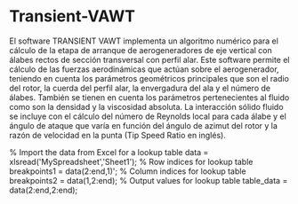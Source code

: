 # Transient-VAWT
El software TRANSIENT VAWT implementa un algoritmo numérico para el cálculo de la etapa de arranque de aerogeneradores de eje vertical con álabes rectos de sección transversal con perfil alar. Este software permite el cálculo de las fuerzas aerodinámicas que actúan sobre el aerogenerador, teniendo en cuenta los parámetros geométricos principales que son el radio del rotor, la cuerda del perfil alar, la envergadura del ala y el número de álabes. También se tienen en cuenta los parámetros pertenecientes al fluido como son la densidad y la viscosidad absoluta. La interacción sólido fluido se incluye con el cálculo del número de Reynolds local para cada álabe y el ángulo de ataque que varía en función del ángulo de azimut del rotor y la razón de velocidad en la punta (Tip Speed Ratio en inglés).

% Import the data from Excel for a lookup table
data = xlsread('MySpreadsheet','Sheet1');
% Row indices for lookup table
breakpoints1 = data(2:end,1)';
% Column indices for lookup table
breakpoints2 = data(1,2:end);
% Output values for lookup table
table_data = data(2:end,2:end);
